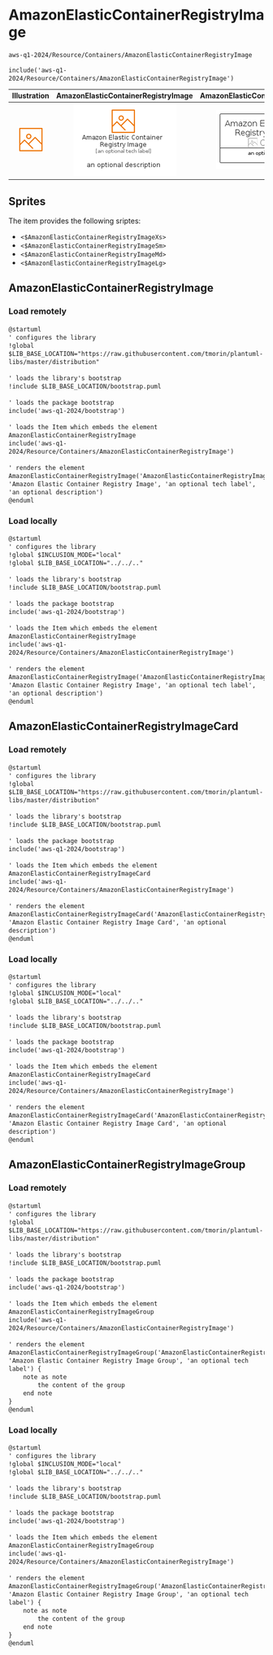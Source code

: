 # AmazonElasticContainerRegistryImage


```text
aws-q1-2024/Resource/Containers/AmazonElasticContainerRegistryImage
```

```text
include('aws-q1-2024/Resource/Containers/AmazonElasticContainerRegistryImage')
```



| Illustration | AmazonElasticContainerRegistryImage | AmazonElasticContainerRegistryImageCard | AmazonElasticContainerRegistryImageGroup |
| :---: | :---: | :---: | :---: |
| ![illustration for Illustration](../../../aws-q1-2024/Resource/Containers/AmazonElasticContainerRegistryImage.png) | ![illustration for AmazonElasticContainerRegistryImage](../../../aws-q1-2024/Resource/Containers/AmazonElasticContainerRegistryImage.Local.png) | ![illustration for AmazonElasticContainerRegistryImageCard](../../../aws-q1-2024/Resource/Containers/AmazonElasticContainerRegistryImageCard.Local.png) | ![illustration for AmazonElasticContainerRegistryImageGroup](../../../aws-q1-2024/Resource/Containers/AmazonElasticContainerRegistryImageGroup.Local.png) |



## Sprites
The item provides the following sriptes:

- `<$AmazonElasticContainerRegistryImageXs>`
- `<$AmazonElasticContainerRegistryImageSm>`
- `<$AmazonElasticContainerRegistryImageMd>`
- `<$AmazonElasticContainerRegistryImageLg>`





## AmazonElasticContainerRegistryImage

### Load remotely
```plantuml
@startuml
' configures the library
!global $LIB_BASE_LOCATION="https://raw.githubusercontent.com/tmorin/plantuml-libs/master/distribution"

' loads the library's bootstrap
!include $LIB_BASE_LOCATION/bootstrap.puml

' loads the package bootstrap
include('aws-q1-2024/bootstrap')

' loads the Item which embeds the element AmazonElasticContainerRegistryImage
include('aws-q1-2024/Resource/Containers/AmazonElasticContainerRegistryImage')

' renders the element
AmazonElasticContainerRegistryImage('AmazonElasticContainerRegistryImage', 'Amazon Elastic Container Registry Image', 'an optional tech label', 'an optional description')
@enduml
```

### Load locally
```plantuml
@startuml
' configures the library
!global $INCLUSION_MODE="local"
!global $LIB_BASE_LOCATION="../../.."

' loads the library's bootstrap
!include $LIB_BASE_LOCATION/bootstrap.puml

' loads the package bootstrap
include('aws-q1-2024/bootstrap')

' loads the Item which embeds the element AmazonElasticContainerRegistryImage
include('aws-q1-2024/Resource/Containers/AmazonElasticContainerRegistryImage')

' renders the element
AmazonElasticContainerRegistryImage('AmazonElasticContainerRegistryImage', 'Amazon Elastic Container Registry Image', 'an optional tech label', 'an optional description')
@enduml
```

## AmazonElasticContainerRegistryImageCard

### Load remotely
```plantuml
@startuml
' configures the library
!global $LIB_BASE_LOCATION="https://raw.githubusercontent.com/tmorin/plantuml-libs/master/distribution"

' loads the library's bootstrap
!include $LIB_BASE_LOCATION/bootstrap.puml

' loads the package bootstrap
include('aws-q1-2024/bootstrap')

' loads the Item which embeds the element AmazonElasticContainerRegistryImageCard
include('aws-q1-2024/Resource/Containers/AmazonElasticContainerRegistryImage')

' renders the element
AmazonElasticContainerRegistryImageCard('AmazonElasticContainerRegistryImageCard', 'Amazon Elastic Container Registry Image Card', 'an optional description')
@enduml
```

### Load locally
```plantuml
@startuml
' configures the library
!global $INCLUSION_MODE="local"
!global $LIB_BASE_LOCATION="../../.."

' loads the library's bootstrap
!include $LIB_BASE_LOCATION/bootstrap.puml

' loads the package bootstrap
include('aws-q1-2024/bootstrap')

' loads the Item which embeds the element AmazonElasticContainerRegistryImageCard
include('aws-q1-2024/Resource/Containers/AmazonElasticContainerRegistryImage')

' renders the element
AmazonElasticContainerRegistryImageCard('AmazonElasticContainerRegistryImageCard', 'Amazon Elastic Container Registry Image Card', 'an optional description')
@enduml
```

## AmazonElasticContainerRegistryImageGroup

### Load remotely
```plantuml
@startuml
' configures the library
!global $LIB_BASE_LOCATION="https://raw.githubusercontent.com/tmorin/plantuml-libs/master/distribution"

' loads the library's bootstrap
!include $LIB_BASE_LOCATION/bootstrap.puml

' loads the package bootstrap
include('aws-q1-2024/bootstrap')

' loads the Item which embeds the element AmazonElasticContainerRegistryImageGroup
include('aws-q1-2024/Resource/Containers/AmazonElasticContainerRegistryImage')

' renders the element
AmazonElasticContainerRegistryImageGroup('AmazonElasticContainerRegistryImageGroup', 'Amazon Elastic Container Registry Image Group', 'an optional tech label') {
    note as note
        the content of the group
    end note
}
@enduml
```

### Load locally
```plantuml
@startuml
' configures the library
!global $INCLUSION_MODE="local"
!global $LIB_BASE_LOCATION="../../.."

' loads the library's bootstrap
!include $LIB_BASE_LOCATION/bootstrap.puml

' loads the package bootstrap
include('aws-q1-2024/bootstrap')

' loads the Item which embeds the element AmazonElasticContainerRegistryImageGroup
include('aws-q1-2024/Resource/Containers/AmazonElasticContainerRegistryImage')

' renders the element
AmazonElasticContainerRegistryImageGroup('AmazonElasticContainerRegistryImageGroup', 'Amazon Elastic Container Registry Image Group', 'an optional tech label') {
    note as note
        the content of the group
    end note
}
@enduml
```

